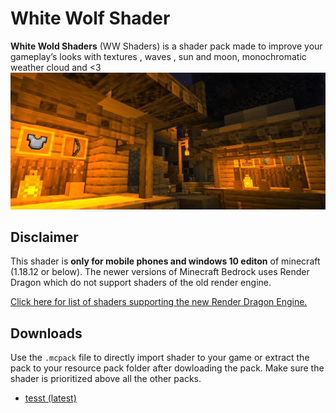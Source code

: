 
# White Wolf Shader
   **White Wold Shaders** (WW Shaders) is a shader pack made to improve your gameplay’s looks with textures , waves , sun and moon, monochromatic weather cloud and <3
![Pic_A](/textures/images/img.png)

## Disclaimer

This shader is **only for mobile phones and windows 10 editon** of minecraft (1.18.12 or below). The newer versions of Minecraft Bedrock uses Render Dragon which do not support shaders of the old render engine.

[Click here for list of shaders supporting the new Render Dragon Engine.](https://github.com/DominoKorean/Render-dragon-shader-list)

## Downloads

  Use the `.mcpack` file to directly import shader to your game or extract the pack to your resource pack folder after dowloading the pack. Make sure the shader is prioritized above all the other packs.
   * [tesst (latest)](#)
